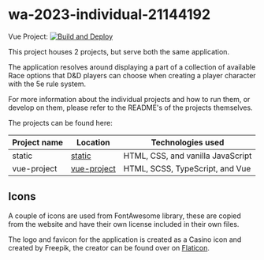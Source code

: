 # wa-2023-individual-21144192

Vue Project: [![Build and Deploy](https://github.com/NoNamer777/wa-2023-individual-21144192/actions/workflows/build-and-deploy.yaml/badge.svg)](https://github.com/NoNamer777/wa-2023-individual-21144192/actions/workflows/build-and-deploy.yaml)

This project houses 2 projects, but serve both the same application.

The application resolves around displaying a part of a collection of available Race options that D&D players can choose when
creating a player character with the 5e rule system.

For more information about the individual projects and how to run them, or develop on them, please refer to the README's
of the projects themselves.

The projects can be found here:

| Project name | Location                            | Technologies used                 |
| ------------ | ----------------------------------- | --------------------------------- |
| static       | [static](projects/static)           | HTML, CSS, and vanilla JavaScript |
| vue-project  | [vue-project](projects/vue-project) | HTML, SCSS, TypeScript, and Vue   |

## Icons

A couple of icons are used from FontAwesome library, these are copied from the website and have their own license included
in their own files.

The logo and favicon for the application is created as a Casino icon and created by Freepik, the creator can be found
over on [Flaticon](https://www.flaticon.com/free-icons/casino).
